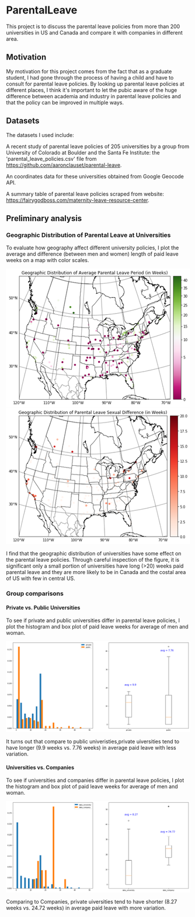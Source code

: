 
# ParentalLeave

This project is to discuss the parental leave policies from more than 200 universities in US and Canada and compare it with companies in different area. 

## Motivation

My motivation for this project comes from the fact that as a graduate student, I had gone through the process of having a child and have to consult for parental leave policies. By looking up parental leave policies at different places, I think it's important to let the pubic aware of the huge difference between academia and industry in parental leave policies and that the policy can be improved in multiple ways. 

## Datasets

The datasets I used include:

A recent study of parental leave policies of 205 universities by a group from University of Colorado at Boulder and the Santa Fe Institute: the 'parental_leave_policies.csv' file from https://github.com/aaronclauset/parental-leave.

An coordinates data for these universities obtained from Google Geocode API.

A summary table of parental leave policies scraped from website: https://fairygodboss.com/maternity-leave-resource-center.

## Preliminary analysis
### Geographic Distribution of Parental Leave at Universities
To evaluate how geography affect different university policies, I plot the average and difference (between men and women) length of paid leave weeks on a map with color scales.

![alt text](https://github.com/cryswen/ParentalLeave/blob/master/figures/geo_dist.png)
![alt text](https://github.com/cryswen/ParentalLeave/blob/master/figures/geo_sex_dist.png)

I find that the geographic distribution of universities have some effect on the parental leave policies. Through careful inspection of the figure, it is significant only a small portion of universities have long (>20) weeks paid parental leave and they are more likely to be in Canada and the costal area of US with few in central US.

### Group comparisons
#### Private vs. Public Universities
To see if private and public universities differ in parental leave policies, I plot the histogram and box plot of paid leave weeks for average of men and woman. 

![alt text](https://github.com/cryswen/ParentalLeave/blob/master/figures/private_public.png)

It turns out that compare to public univeristies,private uiversities tend to have longer (9.9 weeks vs. 7.76 weeks) in average paid leave with less variation.

#### Universities vs. Companies
To see if universities and companies differ in parental leave policies, I plot the histogram and box plot of paid leave weeks for average of men and woman. 

![alt text](https://github.com/cryswen/ParentalLeave/blob/master/figures/university_company.png)

Comparing to Companies, private uiversities tend to have shorter (8.27 weeks vs. 24.72 weeks) in average paid leave with more variation.


